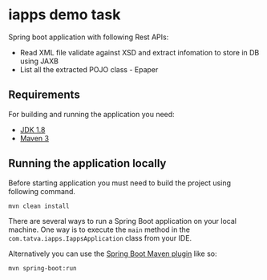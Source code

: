 # iapps demo task

Spring boot application with following  Rest APIs:
- Read XML file validate against XSD and extract infomation to store in DB using JAXB
- List all the extracted POJO class - Epaper

## Requirements

For building and running the application you need:

- [JDK 1.8](http://www.oracle.com/technetwork/java/javase/downloads/jdk8-downloads-2133151.html)
- [Maven 3](https://maven.apache.org)


## Running the application locally

Before starting application you must need to build the project using following command.

```shell
mvn clean install
```

There are several ways to run a Spring Boot application on your local machine. One way is to execute the `main` method in the `com.tatva.iapps.IappsApplication` class from your IDE.


Alternatively you can use the [Spring Boot Maven plugin](https://docs.spring.io/spring-boot/docs/current/reference/html/build-tool-plugins-maven-plugin.html) like so:

```shell
mvn spring-boot:run
```